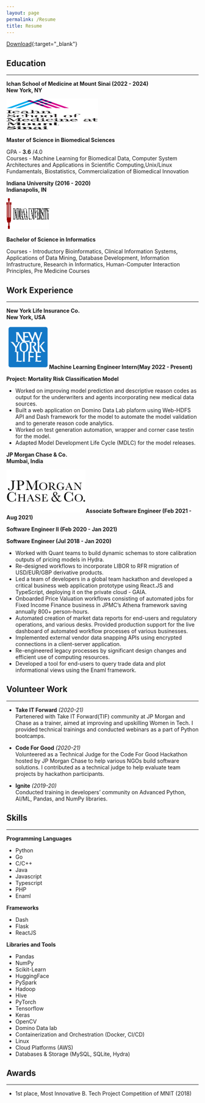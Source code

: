 ```yaml
---
layout: page
permalink: /Resume
title: Resume
---
```


[Download](https://drive.google.com/file/d/1xicdDNRinuLs39hC4ovnJXvNmWhltcEu/view){:target="_blank"}

## Education 
***

__Ichan School of Medicine at Mount Sinai (2022 - 2024)__<br>
__New York, NY__ <br>
<p class="full-width"><img src="/public/002.png" style="width:15rem;height:5rem" align="left"/></p><br><br><br><br><br>

 __Master of Science in Biomedical Sciences__<br>
 
 GPA - __3.6__ /4.0 <br>
 Courses - Machine Learning for Biomedical Data, Computer System Architectures and Applications in Scientific Computing,Unix/Linux Fundamentals, Biostatistics, Commercialization of Biomedical Innovation<br>

__Indiana University (2016 - 2020)__<br>
__Indianapolis, IN__ <br>
<p class="full-width"><img src="/public/003.png" style="width:7rem;height:5rem" align="left"/></p><br><br><br><br><br>

 __Bachelor of Science in Informatics__ <br>

 Courses - Introductory Bioinformatics, Clinical Information Systems, Applications of Data Mining, Database Development, Information Infrastructure, Research in Informatics, Human-Computer Interaction Principles, Pre Medicine Courses<br>

## Work Experience 
***

__New York Life Insurance Co.__<br>
__New York, USA__<br>
<p class="full-width"><img src="/pic004.jpg" style="width:7rem;height:7rem" align="left"/></p><br><br><br><br><br>

 __Machine Learning Engineer Intern(May 2022 - Present)__ <br>

__Project: Mortality Risk Classification Model__
- Worked on improving model prediction and descriptive reason codes as output for the underwriters and agents incorporating new medical data sources.
- Built a web application on Domino Data Lab plaform using Web-HDFS API and Dash framework for the model to automate the model validation and to generate reason code analytics.
- Worked on test generation automation, wrapper and corner case testin for the model.
- Adapted Model Development Life Cycle (MDLC) for the model releases.


__JP Morgan Chase & Co.__<br>
__Mumbai, India__<br>
<p class="full-width"><img src="/public/pic005.jpg" style="width:13rem;height:7rem" align="left"/></p><br><br><br><br><br>

 __Associate Software Engineer (Feb 2021 - Aug 2021)__ <br>

 __Software Engineer II (Feb 2020 - Jan 2021)__ <br>

 __Software Engineer (Jul 2018 - Jan 2020)__ <br>

- Worked with Quant teams to build dynamic schemas to store calibration outputs of pricing models in Hydra. 
- Re-designed workflows to incorporate LIBOR to RFR migration of USD/EUR/GBP derivative products.
- Led a team of developers in a global team hackathon and developed a critical business web application prototype using React.JS and TypeScript, deploying it on the private cloud - GAIA.
- Onboarded Price Valuation workflows consisting of automated jobs for Fixed Income Finance business in JPMC’s Athena framework saving annually 800+ person-hours. 
- Automated creation of market data reports for end-users and regulatory operations, and various desks. Provided production support for the live dashboard of automated workflow processes of various businesses.
- Implemented external vendor data snapping APIs using encrypted connections in a client-server application. 
- Re-engineered legacy processes by significant design changes and efficient use of computing resources. 
- Developed a tool for end-users to query trade data and plot informational views using the Enaml framework. 

## Volunteer Work 
***

- __Take IT Forward__ *(2020-21)* <br>
Partenered with Take IT Forward(TIF) community at JP Morgan and Chase as a trainer, aimed at improving and upskilling Women in Tech. I provided technical trainings and conducted webinars as a part of Python bootcamps. <br>

- __Code For Good__ *(2020-21)* <br>
Volunteered as a Technical Judge for the Code For Good Hackathon hosted by JP Morgan Chase to help various NGOs build software solutions. I contributed as a technical judge to help evaluate team projects by hackathon participants. <br>

- __Ignite__ *(2019-20)* <br>
Conducted training in developers’ community on Advanced Python, AI/ML, Pandas, and NumPy libraries.

## Skills 
***

__Programming Languages__ 
- Python
- Go
- C/C++
- Java
- Javascript
- Typescript
- PHP
- Enaml

__Frameworks__
- Dash
- Flask
- ReactJS

__Libraries and Tools__
- Pandas
- NumPy
- Scikit-Learn
- HuggingFace
- PySpark
- Hadoop
- Hive
- PyTorch
- Tensorflow
- Keras
- OpenCV
- Domino Data lab
- Containerization and Orchestration (Docker, CI/CD)
- Linux
- Cloud Platforms (AWS)
- Databases & Storage (MySQL, SQLite, Hydra)

## Awards	
***

- 1st place, Most Innovative B. Tech Project Competition of MNIT (2018)

